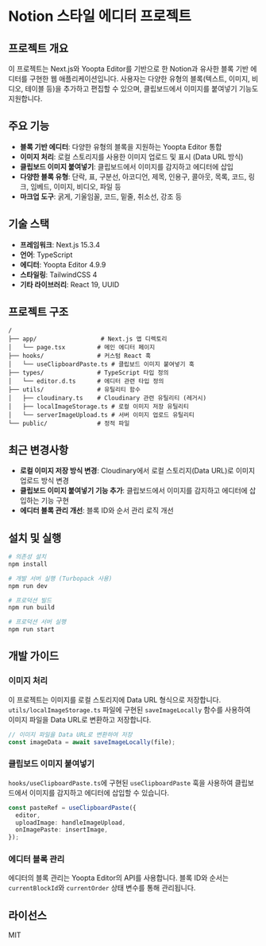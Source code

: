 # Notion 스타일 에디터 프로젝트

## 프로젝트 개요

이 프로젝트는 Next.js와 Yoopta Editor를 기반으로 한 Notion과 유사한 블록 기반 에디터를 구현한 웹 애플리케이션입니다. 사용자는 다양한 유형의 블록(텍스트, 이미지, 비디오, 테이블 등)을 추가하고 편집할 수 있으며, 클립보드에서 이미지를 붙여넣기 기능도 지원합니다.

## 주요 기능

- **블록 기반 에디터**: 다양한 유형의 블록을 지원하는 Yoopta Editor 통합
- **이미지 처리**: 로컬 스토리지를 사용한 이미지 업로드 및 표시 (Data URL 방식)
- **클립보드 이미지 붙여넣기**: 클립보드에서 이미지를 감지하고 에디터에 삽입
- **다양한 블록 유형**: 단락, 표, 구분선, 아코디언, 제목, 인용구, 콜아웃, 목록, 코드, 링크, 임베드, 이미지, 비디오, 파일 등
- **마크업 도구**: 굵게, 기울임꼴, 코드, 밑줄, 취소선, 강조 등

## 기술 스택

- **프레임워크**: Next.js 15.3.4
- **언어**: TypeScript
- **에디터**: Yoopta Editor 4.9.9
- **스타일링**: TailwindCSS 4
- **기타 라이브러리**: React 19, UUID

## 프로젝트 구조

```
/
├── app/                  # Next.js 앱 디렉토리
│   └── page.tsx         # 메인 에디터 페이지
├── hooks/               # 커스텀 React 훅
│   └── useClipboardPaste.ts # 클립보드 이미지 붙여넣기 훅
├── types/               # TypeScript 타입 정의
│   └── editor.d.ts      # 에디터 관련 타입 정의
├── utils/               # 유틸리티 함수
│   ├── cloudinary.ts    # Cloudinary 관련 유틸리티 (레거시)
│   ├── localImageStorage.ts # 로컬 이미지 저장 유틸리티
│   └── serverImageUpload.ts # 서버 이미지 업로드 유틸리티
└── public/              # 정적 파일
```

## 최근 변경사항

- **로컬 이미지 저장 방식 변경**: Cloudinary에서 로컬 스토리지(Data URL)로 이미지 업로드 방식 변경
- **클립보드 이미지 붙여넣기 기능 추가**: 클립보드에서 이미지를 감지하고 에디터에 삽입하는 기능 구현
- **에디터 블록 관리 개선**: 블록 ID와 순서 관리 로직 개선

## 설치 및 실행

```bash
# 의존성 설치
npm install

# 개발 서버 실행 (Turbopack 사용)
npm run dev

# 프로덕션 빌드
npm run build

# 프로덕션 서버 실행
npm run start
```

## 개발 가이드

### 이미지 처리

이 프로젝트는 이미지를 로컬 스토리지에 Data URL 형식으로 저장합니다. `utils/localImageStorage.ts` 파일에 구현된 `saveImageLocally` 함수를 사용하여 이미지 파일을 Data URL로 변환하고 저장합니다.

```typescript
// 이미지 파일을 Data URL로 변환하여 저장
const imageData = await saveImageLocally(file);
```

### 클립보드 이미지 붙여넣기

`hooks/useClipboardPaste.ts`에 구현된 `useClipboardPaste` 훅을 사용하여 클립보드에서 이미지를 감지하고 에디터에 삽입할 수 있습니다.

```typescript
const pasteRef = useClipboardPaste({
  editor,
  uploadImage: handleImageUpload,
  onImagePaste: insertImage,
});
```

### 에디터 블록 관리

에디터의 블록 관리는 Yoopta Editor의 API를 사용합니다. 블록 ID와 순서는 `currentBlockId`와 `currentOrder` 상태 변수를 통해 관리됩니다.

## 라이선스

MIT
